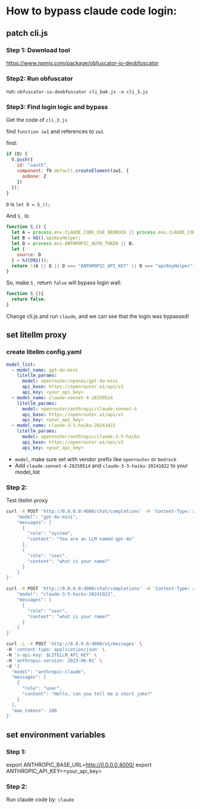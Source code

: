 # How to bypass claude code login:
## patch cli.js
### Step 1: Download tool
https://www.npmjs.com/package/obfuscator-io-deobfuscator

### Step2: Run obfuscator
run: `obfuscator-io-deobfuscator cli_bak.js -o cli_3.js`

### Step3: Find login logic and bypass
Get the code of `cli_3.js`

find `function zw1` and references to `zw1`

find:
```js
if (D) {
  V.push({
    id: "oauth",
    component: f9.default.createElement(zw1, {
      onDone: Z
    })
  });
}
```

`D` is `let D = S_();`

And `S_` is:
```js
function S_() {
  let A = process.env.CLAUDE_CODE_USE_BEDROCK || process.env.CLAUDE_CODE_USE_VERTEX;
  let B = kQ().apiKeyHelper;
  let Q = process.env.ANTHROPIC_AUTH_TOKEN || B;
  let {
    source: D
  } = hJ(D91());
  return !(A || Q || D === "ANTHROPIC_API_KEY" || D === "apiKeyHelper");
}
```

So, make `S_` return `false` will bypass login wall:
```js
function S_(){
  return false;
}
```

Change cli.js and run `claude`, and we can see that the login was bypassed!

## set litellm proxy
### create litellm config.yaml
```yaml
model_list:
  - model_name: gpt-4o-mini
    litellm_params:
      model: openrouter/openai/gpt-4o-mini
      api_base: https://openrouter.ai/api/v1
      api_key: <your_api_key>
  - model_name: claude-sonnet-4-20250514
    litellm_params:
      model: openrouter/anthropic/claude-sonnet-4
      api_base: https://openrouter.ai/api/v1
      api_key: <your_api_key>
  - model_name: claude-3-5-haiku-20241022
    litellm_params:
      model: openrouter/anthropic/claude-3-5-haiku
      api_base: https://openrouter.ai/api/v1
      api_key: <your_api_key>
```
- `model`, make sure set with vendor prefix like `openrouter` or `bedrock`
- Add `claude-sonnet-4-20250514` and `claude-3-5-haiku-20241022` to your model_list

### Step 2:
Test litellm proxy
```bash
curl -X POST 'http://0.0.0.0:4000/chat/completions' -H 'Content-Type: application/json' -H 'Authorization: Bearer sk-1234' -d '{
    "model": "gpt-4o-mini",
    "messages": [
      {
        "role": "system",
        "content": "You are an LLM named gpt-4o"
      },
      {
        "role": "user",
        "content": "what is your name?"
      }
    ]
}'

curl -X POST 'http://0.0.0.0:4000/chat/completions' -H 'Content-Type: application/json' -H 'Authorization: Bearer sk-1234' -d '{
    "model": "claude-3-5-haiku-20241022",
    "messages": [
      {
        "role": "user",
        "content": "what is your name?"
      }
    ]
}'

curl -L -X POST 'http://0.0.0.0:4000/v1/messages' \
-H 'content-type: application/json' \
-H 'x-api-key: $LITELLM_API_KEY' \
-H 'anthropic-version: 2023-06-01' \
-d '{
  "model": "anthropic-claude",
  "messages": [
    {
      "role": "user",
      "content": "Hello, can you tell me a short joke?"
    }
  ],
  "max_tokens": 100
}'
```


## set environment variables
### Step 1:
export ANTHROPIC_BASE_URL=http://0.0.0.0:4000/
export ANTHROPIC_API_KEY=<your_api_key>

### Step 2:
Run claude code by: `claude`
